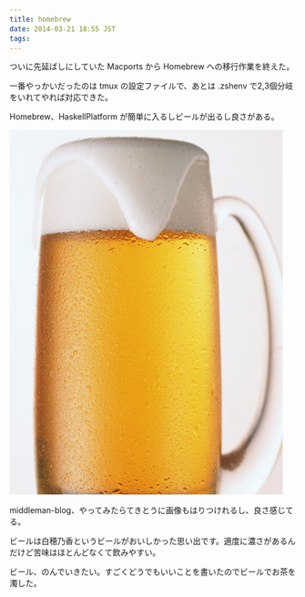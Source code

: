 ```yaml
---
title: homebrew
date: 2014-03-21 18:55 JST
tags:
---
```


ついに先延ばしにしていた Macports から Homebrew への移行作業を終えた。

一番やっかいだったのは tmux の設定ファイルで、あとは .zshenv で2,3個分岐をいれてやれば対応できた。

Homebrew、HaskellPlatform が簡単に入るしビールが出るし良さがある。

![beer](2014-03-21-homebrew/beer.jpg)

middleman-blog、やってみたらてきとうに画像もはりつけれるし、良さ感じてる。

ビールは白穂乃香というビールがおいしかった思い出です。適度に濃さがあるんだけど苦味はほとんどなくて飲みやすい。

ビール、のんでいきたい。すごくどうでもいいことを書いたのでビールでお茶を濁した。